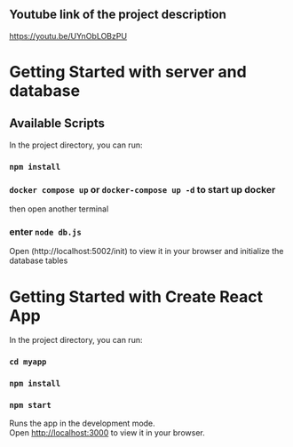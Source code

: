 ## Youtube link of the project description
https://youtu.be/UYnObLOBzPU

# Getting Started with server and database

## Available Scripts
In the project directory, you can run:
### `npm install`

### `docker compose up` or `docker-compose up -d` to start up docker

then open another terminal
### enter `node db.js`
Open (http://localhost:5002/init) to view it in your browser and initialize the database tables


# Getting Started with Create React App

In the project directory, you can run:

### `cd myapp`

### `npm install`

### `npm start`

Runs the app in the development mode.\
Open [http://localhost:3000](http://localhost:3000) to view it in your browser.
